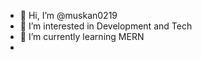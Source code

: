 - 👋 Hi, I’m @muskan0219
- 👀 I’m interested in Development and Tech
- 🌱 I’m currently learning MERN
- <!---
- 💞️ I’m looking to collaborate on ...
- 📫 How to reach me ...
- 😄 Pronouns: ...
- ⚡ Fun fact: ...
- --->

<!---
muskan0219/muskan0219 is a ✨ special ✨ repository because its `README.md` (this file) appears on your GitHub profile.
You can click the Preview link to take a look at your changes.
--->
